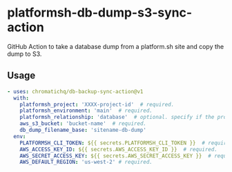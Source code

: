 # platformsh-db-dump-s3-sync-action

GitHub Action to take a database dump from a platform.sh site and copy the dump to S3.

## Usage

```yaml
- uses: chromatichq/db-backup-sync-action@v1
  with:
    platformsh_project: 'XXXX-project-id'  # required.
    platformsh_environment: 'main'  # required.
    platformsh_relationship: 'database'  # optional. specify if the project has multiple databases.
    aws_s3_bucket: 'bucket-name'  # required.
    db_dump_filename_base: 'sitename-db-dump'
  env:
    PLATFORMSH_CLI_TOKEN: ${{ secrets.PLATFORMSH_CLI_TOKEN }}  # required.
    AWS_ACCESS_KEY_ID: ${{ secrets.AWS_ACCESS_KEY_ID }}  # required.
    AWS_SECRET_ACCESS_KEY: ${{ secrets.AWS_SECRET_ACCESS_KEY }}  # required.
    AWS_DEFAULT_REGION: 'us-west-2' # required.
```
